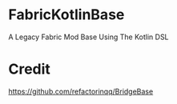 # FabricKotlinBase
A Legacy Fabric Mod Base Using The Kotlin DSL

# Credit
https://github.com/refactorinqq/BridgeBase
